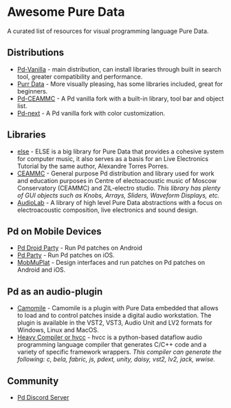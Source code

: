 # Awesome Pure Data
A curated list of resources for visual programming language Pure Data.

## Distributions
- [Pd-Vanilla](http://msp.ucsd.edu/software.html) - main distribution, can install libraries through built in search tool, greater compatibility and performance.
- [Purr Data](https://www.purrdata.net/) - More visually pleasing, has some libraries included, great for beginners.
- [Pd-CEAMMC](https://github.com/uliss/pure-data/releases) - A Pd vanilla fork with a built-in library, tool bar and object list.
- [Pd-next](https://github.com/sebshader/pdnext/releases/) - A Pd vanilla fork with color customization.

## Libraries
- [else](https://github.com/porres/pd-else) - ELSE is a big library for Pure Data that provides a cohesive system for computer music, it also serves as a basis for an Live Electronics Tutorial by the same author, Alexandre Torres Porres.
- [CEAMMC](https://github.com/uliss/pure-data/releases) - General purpose Pd distribution and library used for work and education purposes in Centre of electoacoustic music of Moscow Conservatory (CEAMMC) and ZIL-electro studio.
*This library has plenty of GUI objects such as Knobs, Arrays, Sliders, Waveform Displays, etc.*
- [AudioLab](https://github.com/solipd/AudioLab) - A library of high level Pure Data abstractions with a focus on electroacoustic composition, live electronics and sound design.

## Pd on Mobile Devices
- [Pd Droid Party](https://droidparty.net/) - Run Pd patches on Android
- [Pd Party](http://danomatika.com/code/pdparty) - Run Pd patches on iOS.
- [MobMuPlat](https://danieliglesia.com/mobmuplat/) - Design interfaces and run patches on Pd patches on Android and iOS.

## Pd as an audio-plugin
- [Camomile](https://github.com/pierreguillot/Camomile/releases) - Camomile is a plugin with Pure Data embedded that allows to load and to control patches inside a digital audio workstation. The plugin is available in the VST2, VST3, Audio Unit and LV2 formats for Windows, Linux and MacOS.
- [Heavy Compiler or hvcc](https://github.com/Wasted-Audio/hvcc) - hvcc is a python-based dataflow audio programming language compiler that generates C/C++ code and a variety of specific framework wrappers.
*This compiler can generate the following: c, bela, fabric, js, pdext, unity, daisy, vst2, lv2, jack, wwise.*

## Community
- [Pd Discord Server](https://discord.gg/aNd8RrT)
